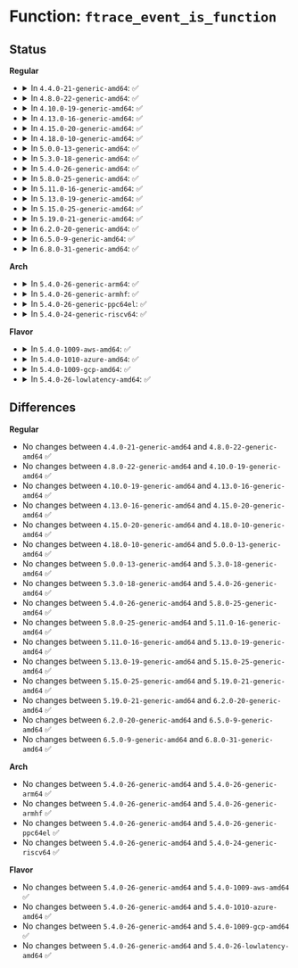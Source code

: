 # Function: <code>ftrace_event_is_function</code>

## Status
<b>Regular</b>
<ul>
<li>
<details>
<summary>In <code>4.4.0-21-generic-amd64</code>: ✅</summary>

```c
bool ftrace_event_is_function(struct trace_event_call * call)
```

```json
{
  "name": "ftrace_event_is_function",
  "collision_type": "Unique Global",
  "inline_type": "No",
  "funcs": [
    {
      "addr": 18446744071580292352,
      "name": "ftrace_event_is_function",
      "external": true,
      "loc": "kernel/trace/trace_export.c:190",
      "file": "kernel/trace/trace_export.c",
      "inline": "seen, unknown",
      "caller_inline": [],
      "caller_func": [
        "kernel/trace/trace_event_perf.c:perf_trace_init",
        "kernel/trace/trace_events_filter.c:ftrace_profile_set_filter",
        "kernel/trace/trace_events_filter.c:ftrace_profile_set_filter"
      ]
    }
  ],
  "symbols": [
    {
      "addr": 18446744071580292352,
      "name": "ftrace_event_is_function",
      "section": ".text",
      "bind": "STB_GLOBAL",
      "size": 16
    }
  ]
}
```
</details>
</li>
<li>
<details>
<summary>In <code>4.8.0-22-generic-amd64</code>: ✅</summary>

```c
bool ftrace_event_is_function(struct trace_event_call * call)
```

```json
{
  "name": "ftrace_event_is_function",
  "collision_type": "Unique Global",
  "inline_type": "No",
  "funcs": [
    {
      "addr": 18446744071580335136,
      "name": "ftrace_event_is_function",
      "external": true,
      "loc": "kernel/trace/trace_export.c:190",
      "file": "kernel/trace/trace_export.c",
      "inline": "seen, unknown",
      "caller_inline": [],
      "caller_func": [
        "kernel/trace/trace_event_perf.c:perf_trace_init",
        "kernel/trace/trace_events_filter.c:ftrace_profile_set_filter",
        "kernel/trace/trace_events_filter.c:ftrace_profile_set_filter"
      ]
    }
  ],
  "symbols": [
    {
      "addr": 18446744071580335136,
      "name": "ftrace_event_is_function",
      "section": ".text",
      "bind": "STB_GLOBAL",
      "size": 16
    }
  ]
}
```
</details>
</li>
<li>
<details>
<summary>In <code>4.10.0-19-generic-amd64</code>: ✅</summary>

```c
bool ftrace_event_is_function(struct trace_event_call * call)
```

```json
{
  "name": "ftrace_event_is_function",
  "collision_type": "Unique Global",
  "inline_type": "No",
  "funcs": [
    {
      "addr": 18446744071580380944,
      "name": "ftrace_event_is_function",
      "external": true,
      "loc": "kernel/trace/trace_export.c:190",
      "file": "kernel/trace/trace_export.c",
      "inline": "seen, unknown",
      "caller_inline": [],
      "caller_func": [
        "kernel/trace/trace_event_perf.c:perf_trace_init",
        "kernel/trace/trace_events_filter.c:ftrace_profile_set_filter",
        "kernel/trace/trace_events_filter.c:ftrace_profile_set_filter"
      ]
    }
  ],
  "symbols": [
    {
      "addr": 18446744071580380944,
      "name": "ftrace_event_is_function",
      "section": ".text",
      "bind": "STB_GLOBAL",
      "size": 16
    }
  ]
}
```
</details>
</li>
<li>
<details>
<summary>In <code>4.13.0-16-generic-amd64</code>: ✅</summary>

```c
bool ftrace_event_is_function(struct trace_event_call * call)
```

```json
{
  "name": "ftrace_event_is_function",
  "collision_type": "Unique Global",
  "inline_type": "No",
  "funcs": [
    {
      "addr": 18446744071580392592,
      "name": "ftrace_event_is_function",
      "external": true,
      "loc": "kernel/trace/trace_export.c:190",
      "file": "kernel/trace/trace_export.c",
      "inline": "seen, unknown",
      "caller_inline": [],
      "caller_func": [
        "kernel/trace/trace_event_perf.c:perf_trace_init",
        "kernel/trace/trace_events_filter.c:ftrace_profile_set_filter",
        "kernel/trace/trace_events_filter.c:ftrace_profile_set_filter"
      ]
    }
  ],
  "symbols": [
    {
      "addr": 18446744071580392592,
      "name": "ftrace_event_is_function",
      "section": ".text",
      "bind": "STB_GLOBAL",
      "size": 16
    }
  ]
}
```
</details>
</li>
<li>
<details>
<summary>In <code>4.15.0-20-generic-amd64</code>: ✅</summary>

```c
bool ftrace_event_is_function(struct trace_event_call * call)
```

```json
{
  "name": "ftrace_event_is_function",
  "collision_type": "Unique Global",
  "inline_type": "No",
  "funcs": [
    {
      "addr": 18446744071580447728,
      "name": "ftrace_event_is_function",
      "external": true,
      "loc": "kernel/trace/trace_export.c:191",
      "file": "kernel/trace/trace_export.c",
      "inline": "seen, unknown",
      "caller_inline": [],
      "caller_func": [
        "kernel/trace/trace_event_perf.c:perf_trace_init",
        "kernel/trace/trace_events_filter.c:ftrace_profile_set_filter",
        "kernel/trace/trace_events_filter.c:ftrace_profile_set_filter"
      ]
    }
  ],
  "symbols": [
    {
      "addr": 18446744071580447728,
      "name": "ftrace_event_is_function",
      "section": ".text",
      "bind": "STB_GLOBAL",
      "size": 16
    }
  ]
}
```
</details>
</li>
<li>
<details>
<summary>In <code>4.18.0-10-generic-amd64</code>: ✅</summary>

```c
bool ftrace_event_is_function(struct trace_event_call * call)
```

```json
{
  "name": "ftrace_event_is_function",
  "collision_type": "Unique Global",
  "inline_type": "No",
  "funcs": [
    {
      "addr": 18446744071580509680,
      "name": "ftrace_event_is_function",
      "external": true,
      "loc": "kernel/trace/trace_export.c:198",
      "file": "kernel/trace/trace_export.c",
      "inline": "seen, unknown",
      "caller_inline": [],
      "caller_func": [
        "kernel/trace/trace_events_filter.c:ftrace_profile_set_filter",
        "kernel/trace/trace_events_filter.c:ftrace_profile_set_filter",
        "kernel/trace/trace_events_filter.c:parse_pred"
      ]
    }
  ],
  "symbols": [
    {
      "addr": 18446744071580509680,
      "name": "ftrace_event_is_function",
      "section": ".text",
      "bind": "STB_GLOBAL",
      "size": 11
    }
  ]
}
```
</details>
</li>
<li>
<details>
<summary>In <code>5.0.0-13-generic-amd64</code>: ✅</summary>

```c
bool ftrace_event_is_function(struct trace_event_call * call)
```

```json
{
  "name": "ftrace_event_is_function",
  "collision_type": "Unique Global",
  "inline_type": "No",
  "funcs": [
    {
      "addr": 18446744071580567344,
      "name": "ftrace_event_is_function",
      "external": true,
      "loc": "kernel/trace/trace_export.c:198",
      "file": "kernel/trace/trace_export.c",
      "inline": "seen, unknown",
      "caller_inline": [],
      "caller_func": [
        "kernel/trace/trace_events_filter.c:ftrace_profile_set_filter",
        "kernel/trace/trace_events_filter.c:ftrace_profile_set_filter",
        "kernel/trace/trace_events_filter.c:parse_pred"
      ]
    }
  ],
  "symbols": [
    {
      "addr": 18446744071580567344,
      "name": "ftrace_event_is_function",
      "section": ".text",
      "bind": "STB_GLOBAL",
      "size": 11
    }
  ]
}
```
</details>
</li>
<li>
<details>
<summary>In <code>5.3.0-18-generic-amd64</code>: ✅</summary>

```c
bool ftrace_event_is_function(struct trace_event_call * call)
```

```json
{
  "name": "ftrace_event_is_function",
  "collision_type": "Unique Global",
  "inline_type": "No",
  "funcs": [
    {
      "addr": 18446744071580624544,
      "name": "ftrace_event_is_function",
      "external": true,
      "loc": "kernel/trace/trace_export.c:198",
      "file": "kernel/trace/trace_export.c",
      "inline": "seen, unknown",
      "caller_inline": [],
      "caller_func": [
        "kernel/trace/trace_events_filter.c:ftrace_profile_set_filter",
        "kernel/trace/trace_events_filter.c:ftrace_profile_set_filter",
        "kernel/trace/trace_events_filter.c:parse_pred"
      ]
    }
  ],
  "symbols": [
    {
      "addr": 18446744071580624544,
      "name": "ftrace_event_is_function",
      "section": ".text",
      "bind": "STB_GLOBAL",
      "size": 11
    }
  ]
}
```
</details>
</li>
<li>
<details>
<summary>In <code>5.4.0-26-generic-amd64</code>: ✅</summary>

```c
bool ftrace_event_is_function(struct trace_event_call * call)
```

```json
{
  "name": "ftrace_event_is_function",
  "collision_type": "Unique Global",
  "inline_type": "No",
  "funcs": [
    {
      "addr": 18446744071580671120,
      "name": "ftrace_event_is_function",
      "external": true,
      "loc": "kernel/trace/trace_export.c:198",
      "file": "kernel/trace/trace_export.c",
      "inline": "seen, unknown",
      "caller_inline": [],
      "caller_func": [
        "kernel/trace/trace_events_filter.c:ftrace_profile_set_filter",
        "kernel/trace/trace_events_filter.c:ftrace_profile_set_filter",
        "kernel/trace/trace_events_filter.c:parse_pred"
      ]
    }
  ],
  "symbols": [
    {
      "addr": 18446744071580671120,
      "name": "ftrace_event_is_function",
      "section": ".text",
      "bind": "STB_GLOBAL",
      "size": 11
    }
  ]
}
```
</details>
</li>
<li>
<details>
<summary>In <code>5.8.0-25-generic-amd64</code>: ✅</summary>

```c
bool ftrace_event_is_function(struct trace_event_call * call)
```

```json
{
  "name": "ftrace_event_is_function",
  "collision_type": "Unique Global",
  "inline_type": "No",
  "funcs": [
    {
      "addr": 18446744071580775536,
      "name": "ftrace_event_is_function",
      "external": true,
      "loc": "kernel/trace/trace_export.c:186",
      "file": "kernel/trace/trace_export.c",
      "inline": "seen, unknown",
      "caller_inline": [],
      "caller_func": [
        "kernel/trace/trace_event_perf.c:perf_trace_event_perm",
        "kernel/trace/trace_events_filter.c:ftrace_profile_set_filter",
        "kernel/trace/trace_events_filter.c:ftrace_profile_set_filter",
        "kernel/trace/trace_events_filter.c:parse_pred"
      ]
    }
  ],
  "symbols": [
    {
      "addr": 18446744071580775536,
      "name": "ftrace_event_is_function",
      "section": ".text",
      "bind": "STB_GLOBAL",
      "size": 11
    }
  ]
}
```
</details>
</li>
<li>
<details>
<summary>In <code>5.11.0-16-generic-amd64</code>: ✅</summary>

```c
bool ftrace_event_is_function(struct trace_event_call * call)
```

```json
{
  "name": "ftrace_event_is_function",
  "collision_type": "Unique Global",
  "inline_type": "No",
  "funcs": [
    {
      "addr": 18446744071580763456,
      "name": "ftrace_event_is_function",
      "external": true,
      "loc": "kernel/trace/trace_export.c:186",
      "file": "kernel/trace/trace_export.c",
      "inline": "seen, unknown",
      "caller_inline": [],
      "caller_func": [
        "kernel/trace/trace_event_perf.c:perf_trace_event_perm",
        "kernel/trace/trace_events_filter.c:ftrace_profile_set_filter",
        "kernel/trace/trace_events_filter.c:ftrace_profile_set_filter",
        "kernel/trace/trace_events_filter.c:parse_pred"
      ]
    }
  ],
  "symbols": [
    {
      "addr": 18446744071580763456,
      "name": "ftrace_event_is_function",
      "section": ".text",
      "bind": "STB_GLOBAL",
      "size": 11
    }
  ]
}
```
</details>
</li>
<li>
<details>
<summary>In <code>5.13.0-19-generic-amd64</code>: ✅</summary>

```c
bool ftrace_event_is_function(struct trace_event_call * call)
```

```json
{
  "name": "ftrace_event_is_function",
  "collision_type": "Unique Global",
  "inline_type": "No",
  "funcs": [
    {
      "addr": 18446744071580769232,
      "name": "ftrace_event_is_function",
      "external": true,
      "loc": "kernel/trace/trace_export.c:186",
      "file": "kernel/trace/trace_export.c",
      "inline": "seen, unknown",
      "caller_inline": [],
      "caller_func": [
        "kernel/trace/trace_events_filter.c:ftrace_profile_set_filter",
        "kernel/trace/trace_events_filter.c:ftrace_profile_set_filter",
        "kernel/trace/trace_events_filter.c:parse_pred"
      ]
    }
  ],
  "symbols": [
    {
      "addr": 18446744071580769232,
      "name": "ftrace_event_is_function",
      "section": ".text",
      "bind": "STB_GLOBAL",
      "size": 11
    }
  ]
}
```
</details>
</li>
<li>
<details>
<summary>In <code>5.15.0-25-generic-amd64</code>: ✅</summary>

```c
bool ftrace_event_is_function(struct trace_event_call * call)
```

```json
{
  "name": "ftrace_event_is_function",
  "collision_type": "Unique Global",
  "inline_type": "No",
  "funcs": [
    {
      "addr": 18446744071580952960,
      "name": "ftrace_event_is_function",
      "external": true,
      "loc": "kernel/trace/trace_export.c:186",
      "file": "kernel/trace/trace_export.c",
      "inline": "seen, unknown",
      "caller_inline": [],
      "caller_func": [
        "kernel/trace/trace_events_filter.c:ftrace_profile_set_filter",
        "kernel/trace/trace_events_filter.c:ftrace_profile_set_filter",
        "kernel/trace/trace_events_filter.c:parse_pred"
      ]
    }
  ],
  "symbols": [
    {
      "addr": 18446744071580952960,
      "name": "ftrace_event_is_function",
      "section": ".text",
      "bind": "STB_GLOBAL",
      "size": 11
    }
  ]
}
```
</details>
</li>
<li>
<details>
<summary>In <code>5.19.0-21-generic-amd64</code>: ✅</summary>

```c
bool ftrace_event_is_function(struct trace_event_call * call)
```

```json
{
  "name": "ftrace_event_is_function",
  "collision_type": "Unique Global",
  "inline_type": "No",
  "funcs": [
    {
      "addr": 18446744071581195808,
      "name": "ftrace_event_is_function",
      "external": true,
      "loc": "kernel/trace/trace_export.c:186",
      "file": "kernel/trace/trace_export.c",
      "inline": "seen, unknown",
      "caller_inline": [],
      "caller_func": [
        "kernel/trace/trace_events_filter.c:ftrace_profile_set_filter",
        "kernel/trace/trace_events_filter.c:ftrace_profile_set_filter",
        "kernel/trace/trace_events_filter.c:parse_pred"
      ]
    }
  ],
  "symbols": [
    {
      "addr": 18446744071581195808,
      "name": "ftrace_event_is_function",
      "section": ".text",
      "bind": "STB_GLOBAL",
      "size": 17
    }
  ]
}
```
</details>
</li>
<li>
<details>
<summary>In <code>6.2.0-20-generic-amd64</code>: ✅</summary>

```c
bool ftrace_event_is_function(struct trace_event_call * call)
```

```json
{
  "name": "ftrace_event_is_function",
  "collision_type": "Unique Global",
  "inline_type": "No",
  "funcs": [
    {
      "addr": 18446744071581513632,
      "name": "ftrace_event_is_function",
      "external": true,
      "loc": "kernel/trace/trace_export.c:187",
      "file": "kernel/trace/trace_export.c",
      "inline": "seen, unknown",
      "caller_inline": [],
      "caller_func": [
        "kernel/trace/trace_events_filter.c:ftrace_profile_set_filter",
        "kernel/trace/trace_events_filter.c:ftrace_profile_set_filter",
        "kernel/trace/trace_events_filter.c:parse_pred"
      ]
    }
  ],
  "symbols": [
    {
      "addr": 18446744071581513632,
      "name": "ftrace_event_is_function",
      "section": ".text",
      "bind": "STB_GLOBAL",
      "size": 17
    }
  ]
}
```
</details>
</li>
<li>
<details>
<summary>In <code>6.5.0-9-generic-amd64</code>: ✅</summary>

```c
bool ftrace_event_is_function(struct trace_event_call * call)
```

```json
{
  "name": "ftrace_event_is_function",
  "collision_type": "Unique Global",
  "inline_type": "No",
  "funcs": [
    {
      "addr": 18446744071581632160,
      "name": "ftrace_event_is_function",
      "external": true,
      "loc": "kernel/trace/trace_export.c:187",
      "file": "kernel/trace/trace_export.c",
      "inline": "seen, unknown",
      "caller_inline": [],
      "caller_func": [
        "kernel/trace/trace_events_filter.c:ftrace_profile_set_filter",
        "kernel/trace/trace_events_filter.c:ftrace_profile_set_filter",
        "kernel/trace/trace_events_filter.c:parse_pred"
      ]
    }
  ],
  "symbols": [
    {
      "addr": 18446744071581632160,
      "name": "ftrace_event_is_function",
      "section": ".text",
      "bind": "STB_GLOBAL",
      "size": 17
    }
  ]
}
```
</details>
</li>
<li>
<details>
<summary>In <code>6.8.0-31-generic-amd64</code>: ✅</summary>

```c
bool ftrace_event_is_function(struct trace_event_call * call)
```

```json
{
  "name": "ftrace_event_is_function",
  "collision_type": "Unique Global",
  "inline_type": "No",
  "funcs": [
    {
      "addr": 18446744071581746096,
      "name": "ftrace_event_is_function",
      "external": true,
      "loc": "kernel/trace/trace_export.c:196",
      "file": "kernel/trace/trace_export.c",
      "inline": "seen, unknown",
      "caller_inline": [],
      "caller_func": [
        "kernel/trace/trace_events_filter.c:ftrace_profile_set_filter",
        "kernel/trace/trace_events_filter.c:ftrace_profile_set_filter",
        "kernel/trace/trace_events_filter.c:parse_pred"
      ]
    }
  ],
  "symbols": [
    {
      "addr": 18446744071581746096,
      "name": "ftrace_event_is_function",
      "section": ".text",
      "bind": "STB_GLOBAL",
      "size": 17
    }
  ]
}
```
</details>
</li>
</ul>
<b>Arch</b>
<ul>
<li>
<details>
<summary>In <code>5.4.0-26-generic-arm64</code>: ✅</summary>

```c
bool ftrace_event_is_function(struct trace_event_call * call)
```

```json
{
  "name": "ftrace_event_is_function",
  "collision_type": "Unique Global",
  "inline_type": "No",
  "funcs": [
    {
      "addr": 18446603336491979008,
      "name": "ftrace_event_is_function",
      "external": true,
      "loc": "kernel/trace/trace_export.c:198",
      "file": "kernel/trace/trace_export.c",
      "inline": "seen, unknown",
      "caller_inline": [],
      "caller_func": [
        "kernel/trace/trace_events_filter.c:ftrace_profile_set_filter",
        "kernel/trace/trace_events_filter.c:ftrace_profile_set_filter",
        "kernel/trace/trace_events_filter.c:parse_pred"
      ]
    }
  ],
  "symbols": [
    {
      "addr": 18446603336491979008,
      "name": "ftrace_event_is_function",
      "section": ".text",
      "bind": "STB_GLOBAL",
      "size": 20
    }
  ]
}
```
</details>
</li>
<li>
<details>
<summary>In <code>5.4.0-26-generic-armhf</code>: ✅</summary>

```c
bool ftrace_event_is_function(struct trace_event_call * call)
```

```json
{
  "name": "ftrace_event_is_function",
  "collision_type": "Unique Global",
  "inline_type": "No",
  "funcs": [
    {
      "addr": 3225913140,
      "name": "ftrace_event_is_function",
      "external": true,
      "loc": "kernel/trace/trace_export.c:198",
      "file": "kernel/trace/trace_export.c",
      "inline": "seen, unknown",
      "caller_inline": [],
      "caller_func": [
        "kernel/trace/trace_events_filter.c:ftrace_profile_set_filter",
        "kernel/trace/trace_events_filter.c:ftrace_profile_set_filter",
        "kernel/trace/trace_events_filter.c:parse_pred"
      ]
    }
  ],
  "symbols": [
    {
      "addr": 3225913140,
      "name": "ftrace_event_is_function",
      "section": ".text",
      "bind": "STB_GLOBAL",
      "size": 36
    }
  ]
}
```
</details>
</li>
<li>
<details>
<summary>In <code>5.4.0-26-generic-ppc64el</code>: ✅</summary>

```c
bool ftrace_event_is_function(struct trace_event_call * call)
```

```json
{
  "name": "ftrace_event_is_function",
  "collision_type": "Unique Global",
  "inline_type": "No",
  "funcs": [
    {
      "addr": 13835058055285097440,
      "name": "ftrace_event_is_function",
      "external": true,
      "loc": "kernel/trace/trace_export.c:198",
      "file": "kernel/trace/trace_export.c",
      "inline": "seen, unknown",
      "caller_inline": [],
      "caller_func": [
        "kernel/trace/trace_events_filter.c:ftrace_profile_set_filter",
        "kernel/trace/trace_events_filter.c:ftrace_profile_set_filter",
        "kernel/trace/trace_events_filter.c:parse_pred"
      ]
    }
  ],
  "symbols": [
    {
      "addr": 13835058055285097440,
      "name": "ftrace_event_is_function",
      "section": ".text",
      "bind": "STB_GLOBAL",
      "size": 32
    }
  ]
}
```
</details>
</li>
<li>
<details>
<summary>In <code>5.4.0-24-generic-riscv64</code>: ✅</summary>

```c
bool ftrace_event_is_function(struct trace_event_call * call)
```

```json
{
  "name": "ftrace_event_is_function",
  "collision_type": "Unique Global",
  "inline_type": "No",
  "funcs": [
    {
      "addr": 18446743936272248624,
      "name": "ftrace_event_is_function",
      "external": true,
      "loc": "kernel/trace/trace_export.c:198",
      "file": "kernel/trace/trace_export.c",
      "inline": "seen, unknown",
      "caller_inline": [],
      "caller_func": [
        "kernel/trace/trace_event_perf.c:perf_trace_init",
        "kernel/trace/trace_events_filter.c:ftrace_profile_set_filter",
        "kernel/trace/trace_events_filter.c:ftrace_profile_set_filter",
        "kernel/trace/trace_events_filter.c:parse_pred"
      ]
    }
  ],
  "symbols": [
    {
      "addr": 18446743936272248624,
      "name": "ftrace_event_is_function",
      "section": ".text",
      "bind": "STB_GLOBAL",
      "size": 26
    }
  ]
}
```
</details>
</li>
</ul>
<b>Flavor</b>
<ul>
<li>
<details>
<summary>In <code>5.4.0-1009-aws-amd64</code>: ✅</summary>

```c
bool ftrace_event_is_function(struct trace_event_call * call)
```

```json
{
  "name": "ftrace_event_is_function",
  "collision_type": "Unique Global",
  "inline_type": "No",
  "funcs": [
    {
      "addr": 18446744071580639920,
      "name": "ftrace_event_is_function",
      "external": true,
      "loc": "kernel/trace/trace_export.c:198",
      "file": "kernel/trace/trace_export.c",
      "inline": "seen, unknown",
      "caller_inline": [],
      "caller_func": [
        "kernel/trace/trace_events_filter.c:ftrace_profile_set_filter",
        "kernel/trace/trace_events_filter.c:ftrace_profile_set_filter",
        "kernel/trace/trace_events_filter.c:parse_pred"
      ]
    }
  ],
  "symbols": [
    {
      "addr": 18446744071580639920,
      "name": "ftrace_event_is_function",
      "section": ".text",
      "bind": "STB_GLOBAL",
      "size": 11
    }
  ]
}
```
</details>
</li>
<li>
<details>
<summary>In <code>5.4.0-1010-azure-amd64</code>: ✅</summary>

```c
bool ftrace_event_is_function(struct trace_event_call * call)
```

```json
{
  "name": "ftrace_event_is_function",
  "collision_type": "Unique Global",
  "inline_type": "No",
  "funcs": [
    {
      "addr": 18446744071580586160,
      "name": "ftrace_event_is_function",
      "external": true,
      "loc": "kernel/trace/trace_export.c:198",
      "file": "kernel/trace/trace_export.c",
      "inline": "seen, unknown",
      "caller_inline": [],
      "caller_func": [
        "kernel/trace/trace_events_filter.c:ftrace_profile_set_filter",
        "kernel/trace/trace_events_filter.c:ftrace_profile_set_filter",
        "kernel/trace/trace_events_filter.c:parse_pred"
      ]
    }
  ],
  "symbols": [
    {
      "addr": 18446744071580586160,
      "name": "ftrace_event_is_function",
      "section": ".text",
      "bind": "STB_GLOBAL",
      "size": 11
    }
  ]
}
```
</details>
</li>
<li>
<details>
<summary>In <code>5.4.0-1009-gcp-amd64</code>: ✅</summary>

```c
bool ftrace_event_is_function(struct trace_event_call * call)
```

```json
{
  "name": "ftrace_event_is_function",
  "collision_type": "Unique Global",
  "inline_type": "No",
  "funcs": [
    {
      "addr": 18446744071580631168,
      "name": "ftrace_event_is_function",
      "external": true,
      "loc": "kernel/trace/trace_export.c:198",
      "file": "kernel/trace/trace_export.c",
      "inline": "seen, unknown",
      "caller_inline": [],
      "caller_func": [
        "kernel/trace/trace_events_filter.c:ftrace_profile_set_filter",
        "kernel/trace/trace_events_filter.c:ftrace_profile_set_filter",
        "kernel/trace/trace_events_filter.c:parse_pred"
      ]
    }
  ],
  "symbols": [
    {
      "addr": 18446744071580631168,
      "name": "ftrace_event_is_function",
      "section": ".text",
      "bind": "STB_GLOBAL",
      "size": 11
    }
  ]
}
```
</details>
</li>
<li>
<details>
<summary>In <code>5.4.0-26-lowlatency-amd64</code>: ✅</summary>

```c
bool ftrace_event_is_function(struct trace_event_call * call)
```

```json
{
  "name": "ftrace_event_is_function",
  "collision_type": "Unique Global",
  "inline_type": "No",
  "funcs": [
    {
      "addr": 18446744071580688672,
      "name": "ftrace_event_is_function",
      "external": true,
      "loc": "kernel/trace/trace_export.c:198",
      "file": "kernel/trace/trace_export.c",
      "inline": "seen, unknown",
      "caller_inline": [],
      "caller_func": [
        "kernel/trace/trace_events_filter.c:ftrace_profile_set_filter",
        "kernel/trace/trace_events_filter.c:ftrace_profile_set_filter",
        "kernel/trace/trace_events_filter.c:parse_pred"
      ]
    }
  ],
  "symbols": [
    {
      "addr": 18446744071580688672,
      "name": "ftrace_event_is_function",
      "section": ".text",
      "bind": "STB_GLOBAL",
      "size": 11
    }
  ]
}
```
</details>
</li>
</ul>

## Differences
<b>Regular</b>
<ul>
<li>
No changes between <code>4.4.0-21-generic-amd64</code> and <code>4.8.0-22-generic-amd64</code> ✅
</li>
<li>
No changes between <code>4.8.0-22-generic-amd64</code> and <code>4.10.0-19-generic-amd64</code> ✅
</li>
<li>
No changes between <code>4.10.0-19-generic-amd64</code> and <code>4.13.0-16-generic-amd64</code> ✅
</li>
<li>
No changes between <code>4.13.0-16-generic-amd64</code> and <code>4.15.0-20-generic-amd64</code> ✅
</li>
<li>
No changes between <code>4.15.0-20-generic-amd64</code> and <code>4.18.0-10-generic-amd64</code> ✅
</li>
<li>
No changes between <code>4.18.0-10-generic-amd64</code> and <code>5.0.0-13-generic-amd64</code> ✅
</li>
<li>
No changes between <code>5.0.0-13-generic-amd64</code> and <code>5.3.0-18-generic-amd64</code> ✅
</li>
<li>
No changes between <code>5.3.0-18-generic-amd64</code> and <code>5.4.0-26-generic-amd64</code> ✅
</li>
<li>
No changes between <code>5.4.0-26-generic-amd64</code> and <code>5.8.0-25-generic-amd64</code> ✅
</li>
<li>
No changes between <code>5.8.0-25-generic-amd64</code> and <code>5.11.0-16-generic-amd64</code> ✅
</li>
<li>
No changes between <code>5.11.0-16-generic-amd64</code> and <code>5.13.0-19-generic-amd64</code> ✅
</li>
<li>
No changes between <code>5.13.0-19-generic-amd64</code> and <code>5.15.0-25-generic-amd64</code> ✅
</li>
<li>
No changes between <code>5.15.0-25-generic-amd64</code> and <code>5.19.0-21-generic-amd64</code> ✅
</li>
<li>
No changes between <code>5.19.0-21-generic-amd64</code> and <code>6.2.0-20-generic-amd64</code> ✅
</li>
<li>
No changes between <code>6.2.0-20-generic-amd64</code> and <code>6.5.0-9-generic-amd64</code> ✅
</li>
<li>
No changes between <code>6.5.0-9-generic-amd64</code> and <code>6.8.0-31-generic-amd64</code> ✅
</li>
</ul>
<b>Arch</b>
<ul>
<li>
No changes between <code>5.4.0-26-generic-amd64</code> and <code>5.4.0-26-generic-arm64</code> ✅
</li>
<li>
No changes between <code>5.4.0-26-generic-amd64</code> and <code>5.4.0-26-generic-armhf</code> ✅
</li>
<li>
No changes between <code>5.4.0-26-generic-amd64</code> and <code>5.4.0-26-generic-ppc64el</code> ✅
</li>
<li>
No changes between <code>5.4.0-26-generic-amd64</code> and <code>5.4.0-24-generic-riscv64</code> ✅
</li>
</ul>
<b>Flavor</b>
<ul>
<li>
No changes between <code>5.4.0-26-generic-amd64</code> and <code>5.4.0-1009-aws-amd64</code> ✅
</li>
<li>
No changes between <code>5.4.0-26-generic-amd64</code> and <code>5.4.0-1010-azure-amd64</code> ✅
</li>
<li>
No changes between <code>5.4.0-26-generic-amd64</code> and <code>5.4.0-1009-gcp-amd64</code> ✅
</li>
<li>
No changes between <code>5.4.0-26-generic-amd64</code> and <code>5.4.0-26-lowlatency-amd64</code> ✅
</li>
</ul>
